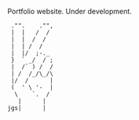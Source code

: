 Portfolio website. Under development.

     ."".    ."",
     |  |   /  /
     |  |  /  /
     |  | /  /
     |  |/  ;-._
     }  ` _/  / ;
     |  /` ) /  /
     | /  /_/\_/\
     |/  /      |
     (  ' \ '-  |
      \    `.  /
       |      |
    jgs|      |
